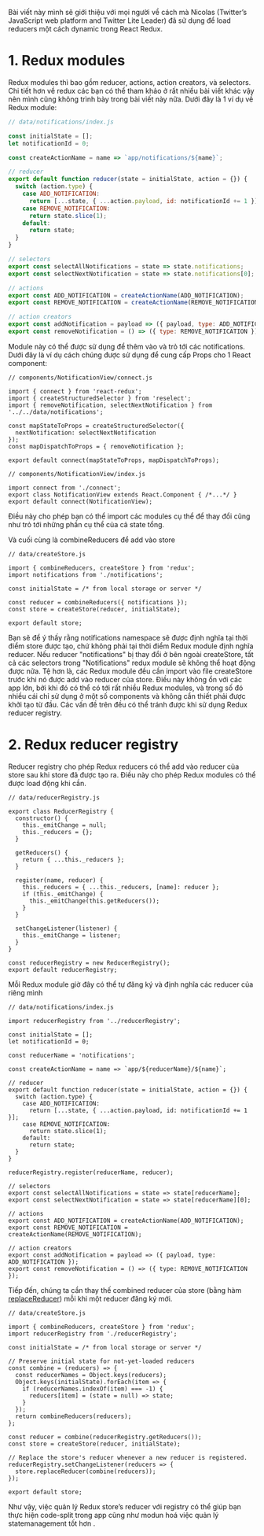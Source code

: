Bài viết này mình sẽ giới thiệu với mọi người về cách mà Nicolas (Twitter’s JavaScript web platform and Twitter Lite Leader) đã sử dụng để load reducers một cách dynamic trong React Redux.

# 1. Redux modules
Redux modules thì bao gồm reducer, actions, action creators, và selectors. Chi tiết hơn về redux các bạn có thể tham khảo ở rất nhiều bài viết khác vậy nên mình cũng không trình bày trong bài viết này nữa.
Dưới đây là 1 ví dụ về Redux module:
```js
// data/notifications/index.js

const initialState = [];
let notificationId = 0;

const createActionName = name => `app/notifications/${name}`;

// reducer
export default function reducer(state = initialState, action = {}) {
  switch (action.type) {
    case ADD_NOTIFICATION:
      return [...state, { ...action.payload, id: notificationId += 1 }];
    case REMOVE_NOTIFICATION:
      return state.slice(1);
    default:
      return state;
  }
}

// selectors
export const selectAllNotifications = state => state.notifications;
export const selectNextNotification = state => state.notifications[0];

// actions
export const ADD_NOTIFICATION = createActionName(ADD_NOTIFICATION);
export const REMOVE_NOTIFICATION = createActionName(REMOVE_NOTIFICATION);

// action creators
export const addNotification = payload => ({ payload, type: ADD_NOTIFICATION });
export const removeNotification = () => ({ type: REMOVE_NOTIFICATION });
```
Module này có thể được sử dụng để thêm vào và trỏ tới các notifications. Dưới đây là ví dụ cách chúng được sử dụng để cung cấp Props cho 1 React component:

```
// components/NotificationView/connect.js

import { connect } from 'react-redux';
import { createStructuredSelector } from 'reselect';
import { removeNotification, selectNextNotification } from '../../data/notifications';

const mapStateToProps = createStructuredSelector({
  nextNotification: selectNextNotification
});
const mapDispatchToProps = { removeNotification };

export default connect(mapStateToProps, mapDispatchToProps);
```

```
// components/NotificationView/index.js

import connect from './connect';
export class NotificationView extends React.Component { /*...*/ }
export default connect(NotificationView);
```

Điều này cho phép bạn có thể import các modules cụ thể để thay đổi cũng như trỏ tới những phần cụ thể của cả state tổng.

Và cuối cùng là combineReducers để add vào store

```
// data/createStore.js

import { combineReducers, createStore } from 'redux';
import notifications from './notifications';

const initialState = /* from local storage or server */

const reducer = combineReducers({ notifications });
const store = createStore(reducer, initialState);

export default store;
```

Bạn sẽ để ý thấy rằng notifications namespace sẽ được định nghĩa tại thời điểm store được tạo, chứ không phải tại thời điểm Redux module định nghĩa reducer.  Nếu reducer "notifications" bị thay đổi ở bên ngoài createStore, tất cả các selectors trong "Notifications" redux module sẽ không thể hoạt động được nữa.  Tệ hơn là, các Redux module đều cần import vào file createStore trước khi nó được add vào reducer của store. Điều này không ổn với các app lớn, bởi khi đó có thể có tới rất nhiều Redux modules, và trong số đó nhiều cái chỉ sử dụng ở một số components và không cần thiết phải được khởi tạo từ đầu.
Các vấn đề trên đều có thể tránh được khi sử dụng Redux reducer registry.
# 2. Redux reducer registry
Reducer registry cho phép Redux reducers có thể add vào reducer của store sau khi store đã được tạo ra. Điều này cho phép Redux modules có thể được load động khi cần.

```
// data/reducerRegistry.js

export class ReducerRegistry {
  constructor() {
    this._emitChange = null;
    this._reducers = {};
  }

  getReducers() {
    return { ...this._reducers };
  }

  register(name, reducer) {
    this._reducers = { ...this._reducers, [name]: reducer };
    if (this._emitChange) {
      this._emitChange(this.getReducers());
    }
  }

  setChangeListener(listener) {
    this._emitChange = listener;
  }
}

const reducerRegistry = new ReducerRegistry();
export default reducerRegistry;
```

Mỗi Redux module giờ đây có thể tự đăng ký và định nghĩa các reducer của riêng mình
```
// data/notifications/index.js

import reducerRegistry from '../reducerRegistry';

const initialState = [];
let notificationId = 0;

const reducerName = 'notifications';

const createActionName = name => `app/${reducerName}/${name}`;

// reducer
export default function reducer(state = initialState, action = {}) {
  switch (action.type) {
    case ADD_NOTIFICATION:
      return [...state, { ...action.payload, id: notificationId += 1 }];
    case REMOVE_NOTIFICATION:
      return state.slice(1);
    default:
      return state;
  }
}

reducerRegistry.register(reducerName, reducer);

// selectors
export const selectAllNotifications = state => state[reducerName];
export const selectNextNotification = state => state[reducerName][0];

// actions
export const ADD_NOTIFICATION = createActionName(ADD_NOTIFICATION);
export const REMOVE_NOTIFICATION = createActionName(REMOVE_NOTIFICATION);

// action creators
export const addNotification = payload => ({ payload, type: ADD_NOTIFICATION });
export const removeNotification = () => ({ type: REMOVE_NOTIFICATION });
```

Tiếp đến, chúng ta cần thay thế combined reducer của store (bằng hàm [replaceReducer](https://redux.js.org/api-reference/store#replaceReducer)) mỗi khi một reducer đăng ký mới.

```
// data/createStore.js

import { combineReducers, createStore } from 'redux';
import reducerRegistry from './reducerRegistry';

const initialState = /* from local storage or server */

// Preserve initial state for not-yet-loaded reducers
const combine = (reducers) => {
  const reducerNames = Object.keys(reducers);
  Object.keys(initialState).forEach(item => {
    if (reducerNames.indexOf(item) === -1) {
      reducers[item] = (state = null) => state;
    }
  });
  return combineReducers(reducers);
};

const reducer = combine(reducerRegistry.getReducers());
const store = createStore(reducer, initialState);

// Replace the store's reducer whenever a new reducer is registered.
reducerRegistry.setChangeListener(reducers => {
  store.replaceReducer(combine(reducers));
});

export default store;
```

Như vậy, việc quản lý Redux store’s reducer với registry có thể giúp bạn thực hiện code-split trong app cũng như modun hoá việc quản lý statemanagement tốt hơn .